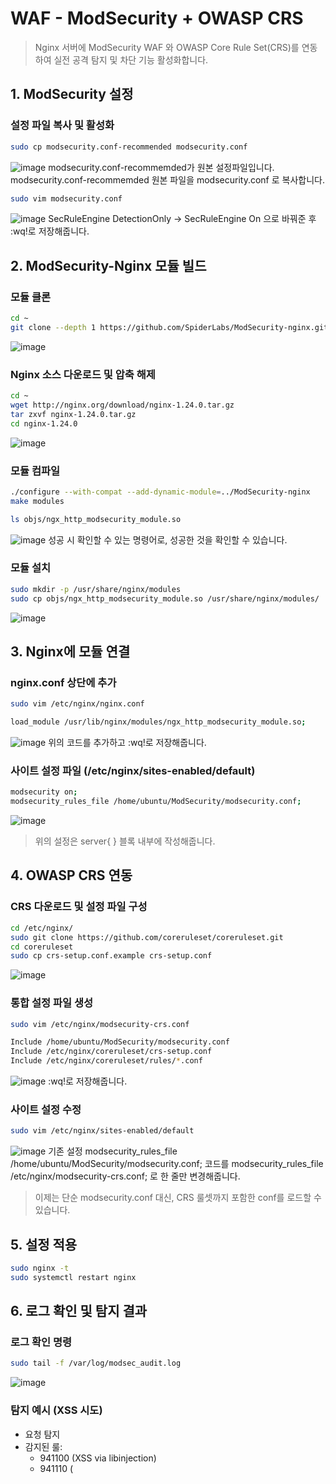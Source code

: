 # WAF - ModSecurity + OWASP CRS

> Nginx 서버에 ModSecurity WAF 와 OWASP Core Rule Set(CRS)를 연동하여 실전 공격 탐지 및 차단 기능 활성화합니다.

## 1. ModSecurity 설정
### 설정 파일 복사 및 활성화
```bash
sudo cp modsecurity.conf-recommended modsecurity.conf
```
![image](https://github.com/user-attachments/assets/8836a4d1-50ce-4446-893b-e0081e153527)
modsecurity.conf-recommemded가 원본 설정파일입니다.
modsecurity.conf-recommemded 원본 파일을 modsecurity.conf 로 복사합니다.
```bash
sudo vim modsecurity.conf
```
![image](https://github.com/user-attachments/assets/cc2ec1ee-fb8f-45be-a8e8-9ec603c5b596)
SecRuleEngine DetectionOnly → SecRuleEngine On 으로 바꿔준 후 :wq!로 저장해줍니다.

## 2. ModSecurity-Nginx 모듈 빌드
### 모듈 클론
```bash
cd ~
git clone --depth 1 https://github.com/SpiderLabs/ModSecurity-nginx.git
```
![image](https://github.com/user-attachments/assets/4b4f5744-6551-4234-a5aa-64f948937eb5)
### Nginx 소스 다운로드 및 압축 해제
```bash
cd ~
wget http://nginx.org/download/nginx-1.24.0.tar.gz
tar zxvf nginx-1.24.0.tar.gz
cd nginx-1.24.0
```
![image](https://github.com/user-attachments/assets/e3317886-6cbd-45cd-851e-a84ad29e3089)
### 모듈 컴파일
```bash
./configure --with-compat --add-dynamic-module=../ModSecurity-nginx
make modules
```
```bash
ls objs/ngx_http_modsecurity_module.so
```
![image](https://github.com/user-attachments/assets/5aad8d30-933c-42d8-bae8-f71ebbf57a7c)
성공 시 확인할 수 있는 명령어로, 성공한 것을 확인할 수 있습니다.
### 모듈 설치
```bash
sudo mkdir -p /usr/share/nginx/modules
sudo cp objs/ngx_http_modsecurity_module.so /usr/share/nginx/modules/
```
![image](https://github.com/user-attachments/assets/7ff7cd38-c42a-428b-9973-cde41aa5ece9)

## 3. Nginx에 모듈 연결
### nginx.conf 상단에 추가
```bash
sudo vim /etc/nginx/nginx.conf
```
```bash
load_module /usr/lib/nginx/modules/ngx_http_modsecurity_module.so;
```
![image](https://github.com/user-attachments/assets/a7c6b5ab-c164-4669-80bf-6495452cd20c)
위의 코드를 추가하고 :wq!로 저장해줍니다.
### 사이트 설정 파일 (/etc/nginx/sites-enabled/default)
```bash
modsecurity on;
modsecurity_rules_file /home/ubuntu/ModSecurity/modsecurity.conf;
```
![image](https://github.com/user-attachments/assets/ed5ef22b-2162-46c4-b118-0f32b569471c)
> 위의 설정은 server{ } 블록 내부에 작성해줍니다.

## 4. OWASP CRS 연동
### CRS 다운로드 및 설정 파일 구성
```bash
cd /etc/nginx/
sudo git clone https://github.com/coreruleset/coreruleset.git
cd coreruleset
sudo cp crs-setup.conf.example crs-setup.conf
```
![image](https://github.com/user-attachments/assets/7f67dc33-ed5b-4aff-a139-166e8c9a2191)
### 통합 설정 파일 생성
```bash
sudo vim /etc/nginx/modsecurity-crs.conf
```
```bash
Include /home/ubuntu/ModSecurity/modsecurity.conf
Include /etc/nginx/coreruleset/crs-setup.conf
Include /etc/nginx/coreruleset/rules/*.conf
```
![image](https://github.com/user-attachments/assets/290e1c89-51ea-401e-a598-f34cae01e0e7)
:wq!로 저장해줍니다.
### 사이트 설정 수정
```bash
sudo vim /etc/nginx/sites-enabled/default
```
![image](https://github.com/user-attachments/assets/e145d60d-d4ff-4c5b-bc69-5b5831ff4533)
기존 설정 modsecurity_rules_file /home/ubuntu/ModSecurity/modsecurity.conf; 코드를 modsecurity_rules_file /etc/nginx/modsecurity-crs.conf; 로 한 줄만 변경해줍니다.
> 이제는 단순 modsecurity.conf 대신, CRS 룰셋까지 포함한 conf를 로드할 수 있습니다.

## 5. 설정 적용
```bash
sudo nginx -t
sudo systemctl restart nginx
```

## 6. 로그 확인 및 탐지 결과
### 로그 확인 명령
```bash
sudo tail -f /var/log/modsec_audit.log
```
![image](https://github.com/user-attachments/assets/1fd8dc2e-b106-4819-a12a-331d9671e0d2)
### 탐지 예시 (XSS 시도)
- <script>alert(1)</script> 요청 탐지
- 감지된 룰:
  - 941100 (XSS via libinjection)
  - 941110 (<script> 태그 탐지)
  - 941160 (NoScript-style HTML Injection)
  - 941390 (alert() 함수 탐지)
### 차단 결정 로그
```bash
ModSecurity: Access denied with code 403 (phase 2).
Matched ... against variable `TX:BLOCKING_INBOUND_ANOMALY_SCORE' (Value: `20')
[msg "Inbound Anomaly Score Exceeded (Total Score: 20)"]
```
- 차단 임계치 5 초과 (현재 점수: 20)
- 결과 : 403 Forbidden 반환

## curl 테스트 결과
```bash
curl http://<your-ip>/?q=<script>alert(1)</script>
```
![image](https://github.com/user-attachments/assets/6d2eaa50-729a-48ff-af75-64270b8481ea)
```bash
HTTP/1.1 403 Forbidden
<h1>403 Forbidden</h1>
```
즉, 브라우저 또는 curl로 공격을 시도 했을 때 웹 애플리케이션에 전달되지 않으며 Nginx 앞단에서 ModSecurity가 즉시 차단합니다.

> 이 서버는 이제 실전 환경에서 웹 공격(예: XSS, SQLi, LFI 등)을 탐지하고 차단할 수 있는 WAF 방어선이 완성된 상태입니다.
